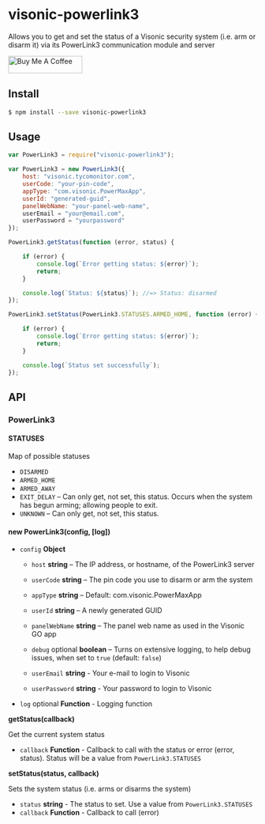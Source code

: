 # visonic-powerlink3

Allows you to get and set the status of a Visonic security system (i.e. arm or disarm it) via its PowerLink3 communication module and server

<a href="https://www.buymeacoffee.com/tkleijkers" target="_blank"><img src="https://cdn.buymeacoffee.com/buttons/default-black.png" width="150px" height="35px" alt="Buy Me A Coffee" style="height: 35px !important;width: 150px !important;" ></a>

## Install

```bash
$ npm install --save visonic-powerlink3
```

## Usage

```javascript
var PowerLink3 = require("visonic-powerlink3");

var PowerLink3 = new PowerLink3({
	host: "visonic.tycomonitor.com",
	userCode: "your-pin-code",
	appType: "com.visonic.PowerMaxApp",
	userId: "generated-guid",
	panelWebName: "your-panel-web-name",
	userEmail = "your@email.com",
	userPassword = "yourpassword"
});

PowerLink3.getStatus(function (error, status) {

	if (error) {
		console.log(`Error getting status: ${error}`);
		return;
	}

	console.log(`Status: ${status}`); //=> Status: disarmed
});

PowerLink3.setStatus(PowerLink3.STATUSES.ARMED_HOME, function (error) {

	if (error) {
		console.log(`Error getting status: ${error}`);
		return;
	}

	console.log(`Status set successfully`);
});

```

## API

### PowerLink3

#### STATUSES

Map of possible statuses

* `DISARMED`
* `ARMED_HOME`
* `ARMED_AWAY`
* `EXIT_DELAY` – Can only get, not set, this status. Occurs when the system has begun arming; allowing people to exit.
* `UNKNOWN` – Can only get, not set, this status.

#### new PowerLink3(config, [log])

* `config` **Object**

	- `host` **string** – The IP address, or hostname, of the PowerLink3 server

	- `userCode` **string** – The pin code you use to disarm or arm the system

	- `appType` **string** – Default: com.visonic.PowerMaxApp

    - `userId` **string** – A newly generated GUID

	- `panelWebName` **string** – The panel web name as used in the Visonic GO app

	- `debug` optional **boolean** – Turns on extensive logging, to help debug issues, when set to `true` (default: `false`)

	- `userEmail` **string** - Your e-mail to login to Visonic

	- `userPassword` **string** - Your password to login to Visonic

* `log` optional **Function** - Logging function

**getStatus(callback)**

Get the current system status

* `callback` **Function** - Callback to call with the status or error (error, status). Status will be a value from `PowerLink3.STATUSES`

**setStatus(status, callback)**

Sets the system status (i.e. arms or disarms the system)

* `status` **string** - The status to set. Use a value from `PowerLink3.STATUSES`
* `callback` **Function** - Callback to call (error)